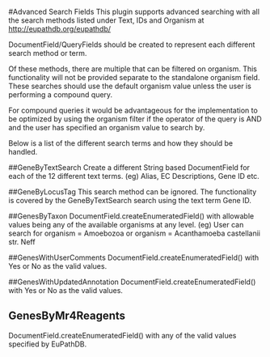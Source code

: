 #Advanced Search Fields
This plugin supports advanced searching with all the search methods listed under Text, IDs and Organism at http://eupathdb.org/eupathdb/

DocumentField/QueryFields should be created to represent each different search method or term.

Of these methods, there are multiple that can be filtered on organism.  This functionality will not be provided
separate to the standalone organism field.  These searches should use the default organism value unless the user is
performing a compound query.

For compound queries it would be advantageous for the implementation to be optimized by using the organism filter if
the operator of the query is AND and the user has specified an organism value to search by.

Below is a list of the different search terms and how they should be handled.

##GeneByTextSearch
Create a different String based DocumentField for each of the 12 different text terms. (eg) Alias, EC Descriptions, Gene ID etc.

##GeneByLocusTag
This search method can be ignored. The functionality is covered by the GeneByTextSearch search using the text term Gene ID.

##GenesByTaxon
DocumentField.createEnumeratedField() with allowable values being any of the available organisms at any level.
(eg) User can search for organism = Amoebozoa or organism = Acanthamoeba castellanii str. Neff

##GenesWithUserComments
DocumentField.createEnumeratedField() with Yes or No as the valid values.

##GenesWithUpdatedAnnotation
DocumentField.createEnumeratedField() with Yes or No as the valid values.

## GenesByMr4Reagents
DocumentField.createEnumeratedField() with any of the valid values specified by EuPathDB.

